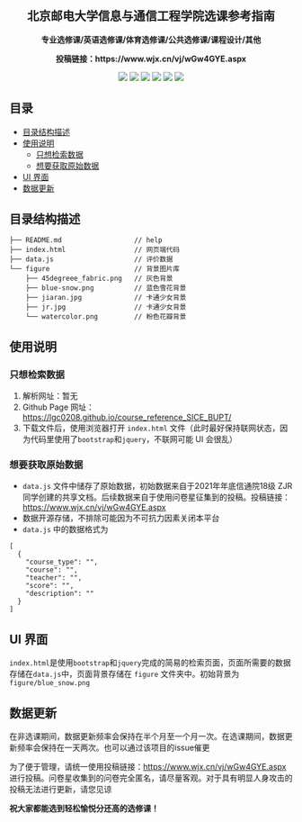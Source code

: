 <h2 align="center"> 北京邮电大学信息与通信工程学院选课参考指南 </h2>
<p align="center"><b>专业选修课/英语选修课/体育选修课/公共选修课/课程设计/其他</b></p>
<p align="center"><b>投稿链接：https://www.wjx.cn/vj/wGw4GYE.aspx</b></p>

<p align="center">
   <img src="https://badgen.net/github/license/lgc0208/
course_reference_SICE_BUPT/main/">
    <img src="https://badgen.net/github/checks/lgc0208/
course_reference_SICE_BUPT/main/">
    <img src="https://badgen.net/github/last-commit/lgc0208/
course_reference_SICE_BUPT/main/">
    <img src="https://badgen.net/github/commits/lgc0208/
course_reference_SICE_BUPT/main/">
  <img src="https://badgen.net/github/stars/lgc0208/
course_reference_SICE_BUPT">
    <img src="https://badgen.net/github/assets-dl/lgc0208/
course_reference_SICE_BUPT/main">
</p>


## 目录

- [目录结构描述](#目录结构描述)
- [使用说明](#使用说明)
  - [只想检索数据](#只想检索数据)
  - [想要获取原始数据](#想要获取原始数据)
- [UI 界面](#UI-界面)
- [数据更新](#数据更新)


## 目录结构描述

```
├── README.md                  // help
├── index.html                 // 网页端代码
├── data.js 	        	   // 评价数据
└── figure                     // 背景图片库
    ├── 45degreee_fabric.png   // 灰色背景
    ├── blue-snow.png          // 蓝色雪花背景
    ├── jiaran.jpg             // 卡通少女背景
    ├── jr.jpg                 // 卡通少女背景
    └── watercolor.png 	       // 粉色花瓣背景

```

## 使用说明

### 只想检索数据

1. 解析网址：暂无
2. Github Page 网址：https://lgc0208.github.io/course_reference_SICE_BUPT/
3. 下载文件后，使用浏览器打开 `index.html` 文件（此时最好保持联网状态，因为代码里使用了`bootstrap`和`jquery`，不联网可能 UI 会很乱）


### 想要获取原始数据

- `data.js` 文件中储存了原始数据，初始数据来自于2021年年底信通院18级 ZJR 同学创建的共享文档。后续数据来自于使用问卷星征集到的投稿。投稿链接：https://www.wjx.cn/vj/wGw4GYE.aspx
- 数据开源存储，不排除可能因为不可抗力因素关闭本平台
- `data.js` 中的数据格式为
```
[
  {
    "course_type": "", 
    "course": "", 
    "teacher": "", 
    "score": "", 
    "description": ""
  }
]
```

## UI 界面

`index.html`是使用`bootstrap`和`jquery`完成的简易的检索页面，页面所需要的数据存储在`data.js`中，页面背景存储在 `figure` 文件夹中。初始背景为 `figure/blue_snow.png`

## 数据更新

在非选课期间，数据更新频率会保持在半个月至一个月一次。在选课期间，数据更新频率会保持在一天两次。也可以通过该项目的issue催更

为了便于管理，请统一使用投稿链接：https://www.wjx.cn/vj/wGw4GYE.aspx 进行投稿。问卷星收集到的问卷完全匿名，请尽量客观。对于具有明显人身攻击的投稿无法进行更新，请您见谅

**祝大家都能选到轻松愉悦分还高的选修课！**
